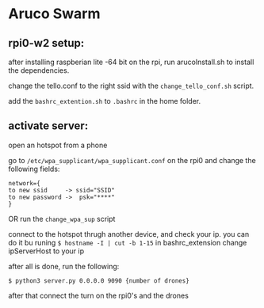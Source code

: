 # Aruco Swarm

## rpi0-w2 setup:

after installing raspberian lite -64 bit on the rpi, run 
arucoInstall.sh to install the dependencies.

change the tello.conf to the right ssid with the `change_tello_conf.sh` script.

add the `bashrc_extention.sh` to `.bashrc` in the home folder.


## activate server:

open an hotspot from a phone

go to `/etc/wpa_supplicant/wpa_supplicant.conf` on the rpi0 and change the following fields:
```
network={
to new ssid     -> ssid="SSID"
to new password ->  psk="****"
}
```
OR run the `change_wpa_sup` script

connect to the hotspot thrugh another device, and check your ip.
you can do it bu runing `$ hostname -I | cut -b 1-15`
in bashrc_extension change ipServerHost to your ip

after all is done, run the following:

```
$ python3 server.py 0.0.0.0 9090 {number of drones}
```

after that connect the turn on the rpi0's and the drones